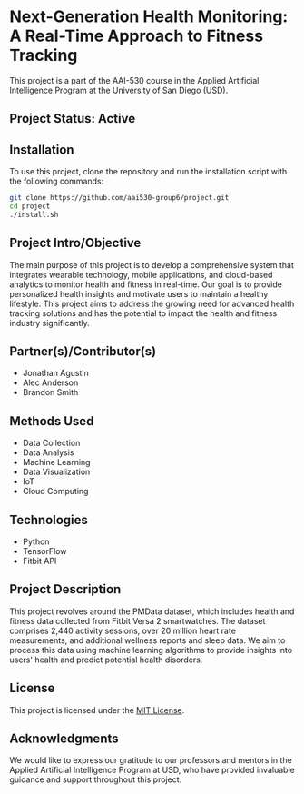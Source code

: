 # Next-Generation Health Monitoring: A Real-Time Approach to Fitness Tracking

This project is a part of the AAI-530 course in the Applied Artificial Intelligence Program at the University of San Diego (USD).

## Project Status: Active

## Installation

To use this project, clone the repository and run the installation script with the following commands:

```bash
git clone https://github.com/aai530-group6/project.git
cd project
./install.sh
```

## Project Intro/Objective

The main purpose of this project is to develop a comprehensive system that integrates wearable technology, mobile applications, and cloud-based analytics to monitor health and fitness in real-time. Our goal is to provide personalized health insights and motivate users to maintain a healthy lifestyle. This project aims to address the growing need for advanced health tracking solutions and has the potential to impact the health and fitness industry significantly.

## Partner(s)/Contributor(s)

- Jonathan Agustin
- Alec Anderson
- Brandon Smith

## Methods Used

- Data Collection
- Data Analysis
- Machine Learning
- Data Visualization
- IoT
- Cloud Computing

## Technologies

- Python
- TensorFlow
- Fitbit API

## Project Description

This project revolves around the PMData dataset, which includes health and fitness data collected from Fitbit Versa 2 smartwatches. The dataset comprises 2,440 activity sessions, over 20 million heart rate measurements, and additional wellness reports and sleep data. We aim to process this data using machine learning algorithms to provide insights into users' health and predict potential health disorders.

## License

This project is licensed under the [MIT License](LICENSE).

## Acknowledgments

We would like to express our gratitude to our professors and mentors in the Applied Artificial Intelligence Program at USD, who have provided invaluable guidance and support throughout this project.
